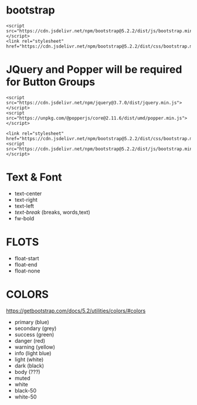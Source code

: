 # bootstrap

    <script src="https://cdn.jsdelivr.net/npm/bootstrap@5.2.2/dist/js/bootstrap.min.js"></script>
    <link rel="stylesheet" href="https://cdn.jsdelivr.net/npm/bootstrap@5.2.2/dist/css/bootstrap.min.css">

# JQuery and Popper will be required for Button Groups

    <script src="https://cdn.jsdelivr.net/npm/jquery@3.7.0/dist/jquery.min.js"></script>
    <script src="https://unpkg.com/@popperjs/core@2.11.6/dist/umd/popper.min.js"></script>

    <link rel="stylesheet" href="https://cdn.jsdelivr.net/npm/bootstrap@5.2.2/dist/css/bootstrap.min.css">
    <script src="https://cdn.jsdelivr.net/npm/bootstrap@5.2.2/dist/js/bootstrap.min.js"></script>

# Text & Font
- text-center
- text-right
- text-left
- *text-break* (breaks, words,text)
- fw-bold

# FLOTS

- float-start
- float-end
- float-none


# COLORS

https://getbootstrap.com/docs/5.2/utilities/colors/#colors

- primary (blue)
- secondary (grey)
- success (green)
- danger (red)
- warning (yellow)
- info (light blue)
- light (white)
- dark (black)
- body (???)
- muted
- white
- black-50
- white-50
